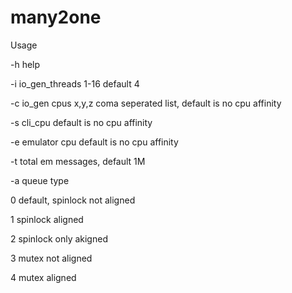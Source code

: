 # many2one

Usage 

-h     help

-i    io_gen_threads 1-16 default 4

-c     io_gen cpus x,y,z       coma seperated list, default is no cpu affinity

-s     cli_cpu     default is no cpu affinity

-e   emulator cpu    default is no cpu affinity

-t   total em messages, default 1M

-a queue type

0 default, spinlock not aligned

1 spinlock aligned

2 spinlock only akigned

3 mutex not aligned

4 mutex aligned